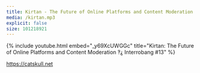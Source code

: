 ```yaml
---
title: Kirtan - The Future of Online Platforms and Content Moderation
media: /kirtan.mp3
explicit: false
size: 101218921
---
```

{% include youtube.html embed="_y69XcUWGGc" title="Kirtan: The Future of Online Platforms and Content Moderation ‽⸘ Interrobang #13" %}

https://catskull.net
